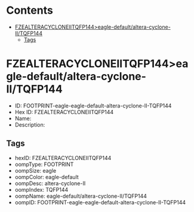 



Contents
========

* [FZEALTERACYCLONEIITQFP144>eagle-default/altera-cyclone-II/TQFP144](#fzealteracycloneiitqfp144eagle-defaultaltera-cyclone-iitqfp144)
	* [Tags](#tags)

# FZEALTERACYCLONEIITQFP144>eagle-default/altera-cyclone-II/TQFP144

- ID: FOOTPRINT-eagle-eagle-default-altera-cyclone-II-TQFP144
- Hex ID: FZEALTERACYCLONEIITQFP144
- Name: 
- Description: 

## Tags

- hexID: FZEALTERACYCLONEIITQFP144
- oompType: FOOTPRINT
- oompSize: eagle
- oompColor: eagle-default
- oompDesc: altera-cyclone-II
- oompIndex: TQFP144
- oompName: eagle-default/altera-cyclone-II/TQFP144
- oompID: FOOTPRINT-eagle-eagle-default-altera-cyclone-II-TQFP144
